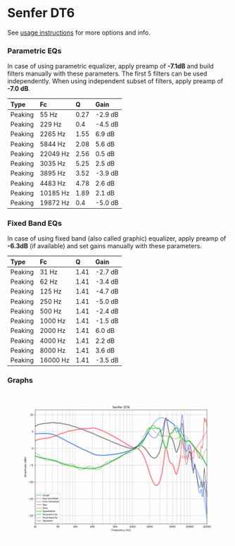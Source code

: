 # Senfer DT6
See [usage instructions](https://github.com/jaakkopasanen/AutoEq#usage) for more options and info.

### Parametric EQs
In case of using parametric equalizer, apply preamp of **-7.1dB** and build filters manually
with these parameters. The first 5 filters can be used independently.
When using independent subset of filters, apply preamp of **-7.0 dB**.

| Type    | Fc       |    Q | Gain    |
|:--------|:---------|:-----|:--------|
| Peaking | 55 Hz    | 0.27 | -2.9 dB |
| Peaking | 229 Hz   | 0.4  | -4.5 dB |
| Peaking | 2265 Hz  | 1.55 | 6.9 dB  |
| Peaking | 5844 Hz  | 2.08 | 5.6 dB  |
| Peaking | 22049 Hz | 2.56 | 0.5 dB  |
| Peaking | 3035 Hz  | 5.25 | 2.5 dB  |
| Peaking | 3895 Hz  | 3.52 | -3.9 dB |
| Peaking | 4483 Hz  | 4.78 | 2.6 dB  |
| Peaking | 10185 Hz | 1.89 | 2.1 dB  |
| Peaking | 19872 Hz | 0.4  | -5.0 dB |

### Fixed Band EQs
In case of using fixed band (also called graphic) equalizer, apply preamp of **-6.3dB**
(if available) and set gains manually with these parameters.

| Type    | Fc       |    Q | Gain    |
|:--------|:---------|:-----|:--------|
| Peaking | 31 Hz    | 1.41 | -2.7 dB |
| Peaking | 62 Hz    | 1.41 | -3.4 dB |
| Peaking | 125 Hz   | 1.41 | -4.7 dB |
| Peaking | 250 Hz   | 1.41 | -5.0 dB |
| Peaking | 500 Hz   | 1.41 | -2.4 dB |
| Peaking | 1000 Hz  | 1.41 | -1.5 dB |
| Peaking | 2000 Hz  | 1.41 | 6.0 dB  |
| Peaking | 4000 Hz  | 1.41 | 2.2 dB  |
| Peaking | 8000 Hz  | 1.41 | 3.6 dB  |
| Peaking | 16000 Hz | 1.41 | -3.5 dB |

### Graphs
![](./Senfer%20DT6.png)